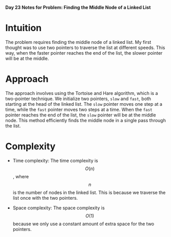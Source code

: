 **Day 23 Notes for Problem: Finding the Middle Node of a Linked List**

# Intuition
The problem requires finding the middle node of a linked list. My first thought was to use two pointers to traverse the list at different speeds. This way, when the faster pointer reaches the end of the list, the slower pointer will be at the middle.

# Approach
The approach involves using the Tortoise and Hare algorithm, which is a two-pointer technique. We initialize two pointers, `slow` and `fast`, both starting at the head of the linked list. The `slow` pointer moves one step at a time, while the `fast` pointer moves two steps at a time. When the `fast` pointer reaches the end of the list, the `slow` pointer will be at the middle node. This method efficiently finds the middle node in a single pass through the list.

# Complexity
- Time complexity: 
  The time complexity is $$O(n)$$, where $$n$$ is the number of nodes in the linked list. This is because we traverse the list once with the two pointers.

- Space complexity:
  The space complexity is $$O(1)$$ because we only use a constant amount of extra space for the two pointers.
